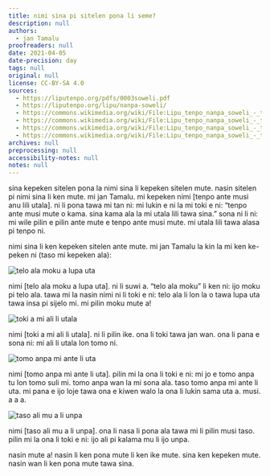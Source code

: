 ```yaml
---
title: nimi sina pi sitelen pona li seme?
description: null
authors:
  - jan Tamalu
proofreaders: null
date: 2021-04-05
date-precision: day
tags: null
original: null
license: CC-BY-SA 4.0
sources:
  - https://liputenpo.org/pdfs/0003soweli.pdf
  - https://liputenpo.org/lipu/nanpa-soweli/
  - https://commons.wikimedia.org/wiki/File:Lipu_tenpo_nanpa_soweli_-_telo_ala_moku_a_lupa_uta.png
  - https://commons.wikimedia.org/wiki/File:Lipu_tenpo_nanpa_soweli_-_toki_a_mi_ali_li_utala.png
  - https://commons.wikimedia.org/wiki/File:Lipu_tenpo_nanpa_soweli_-_tomo_anpa_mi_ante_li_uta.png
  - https://commons.wikimedia.org/wiki/File:Lipu_tenpo_nanpa_soweli_-_taso_ali_mu_a_li_unpa.png
archives: null
preprocessing: null
accessibility-notes: null
notes: null
---
```


sina kepeken sitelen pona la nimi sina li kepeken sitelen mute. nasin sitelen pi nimi sina li ken mute. mi jan Tamalu. mi kepeken nimi [tenpo ante musi anu lili utala]. ni li pona tawa mi tan ni: mi lukin e ni la mi toki e ni: “tenpo ante musi mute o kama. sina kama ala la mi utala lili tawa sina.” sona ni li ni: mi wile pilin e pilin ante mute e tenpo ante musi mute. mi utala lili tawa alasa pi tenpo ni.

nimi sina li ken kepeken sitelen ante mute. mi jan Tamalu la kin la mi ken ke- peken ni (taso mi kepeken ala):

![telo ala moku a lupa uta](https://upload.wikimedia.org/wikipedia/commons/9/97/Lipu_tenpo_nanpa_soweli_-_telo_ala_moku_a_lupa_uta.png)

nimi [telo ala moku a lupa uta]. ni li suwi a. “telo ala moku” li ken ni: ijo moku pi telo ala. tawa mi la nasin nimi ni li toki e ni: telo ala li lon la o tawa lupa uta tawa insa pi sijelo mi. mi pilin moku mute a!

![toki a mi ali li utala](https://upload.wikimedia.org/wikipedia/commons/e/e9/Lipu_tenpo_nanpa_soweli_-_toki_a_mi_ali_li_utala.png)

nimi [toki a mi ali li utala]. ni li pilin ike. ona li toki tawa jan wan. ona li pana e sona ni: mi ali li utala lon tomo ni.

![tomo anpa mi ante li uta](https://upload.wikimedia.org/wikipedia/commons/4/47/Lipu_tenpo_nanpa_soweli_-_tomo_anpa_mi_ante_li_uta.png)

nimi [tomo anpa mi ante li uta]. pilin mi la ona li toki e ni: mi jo e tomo anpa tu lon tomo suli mi. tomo anpa wan la mi sona ala. taso tomo anpa mi ante li uta. mi pana e ijo loje tawa ona e kiwen walo la ona li lukin sama uta a. musi. a a a.

![taso ali mu a li unpa](https://upload.wikimedia.org/wikipedia/commons/0/08/Lipu_tenpo_nanpa_soweli_-_taso_ali_mu_a_li_unpa.png)

nimi [taso ali mu a li unpa]. ona li nasa li pona ala tawa mi li pilin musi taso. pilin mi la ona li toki e ni: ijo ali pi kalama mu li ijo unpa.

nasin mute a! nasin li ken pona mute li ken ike mute. sina ken kepeken mute. nasin wan li ken pona mute tawa sina.